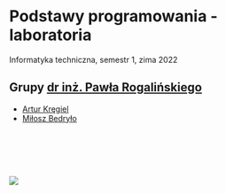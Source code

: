 # Podstawy programowania - laboratoria

Informatyka techniczna, semestr 1, zima 2022

## Grupy [dr inż. Pawła Rogalińskiego](https://wit.pwr.edu.pl/wydzial/struktura-organizacyjna/pracownicy/pawel-rogalinski)

- [Artur Kręgiel](https://github.com/Ite-2022-pwr/sem1-pp-lab-ak)
- [Miłosz Bedryło](https://github.com/Ite-2022-pwr/sem1-pp-lab-mb)

<br/><br/><br/><br/>

![](https://preview.redd.it/6qelj9mxqzjx.jpg?auto=webp&s=5c39f5e9604ae7988bfc25a1b6bc3b1af78ffa3a)
